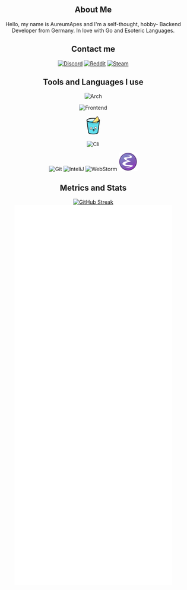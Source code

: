 <div align="center">

About Me
-------

Hello, my name is AureumApes and I'm a self-thought, hobby- Backend Developer from Germany.
In love with Go and Esoteric Languages.

Contact me
---------------------
[![Discord](https://img.shields.io/badge/Discord-lightgrey?style=for-the-badge&logo=discord&logoColor=grey)](https://discord.com/users/608920482284306434)
[![Reddit](https://img.shields.io/badge/Reddit-orange?style=for-the-badge&logo=reddit&logoColor=white)](https://www.reddit.com/u/AureumApes)
[![Steam](https://img.shields.io/badge/Steam-444?style=for-the-badge&logo=steam&logoColor=white)](https://steamcommunity.com/id/AureumApes/)

Tools and Languages I use
----------

<img alt="Arch" height="50px" src="https://upload.wikimedia.org/wikipedia/commons/a/a5/Archlinux-icon-crystal-64.svg">

![Frontend](https://skillicons.dev/icons?i=svelte,ts)

<img height="50px" src="https://raw.githubusercontent.com/gin-gonic/logo/master/color.png"/>

![Cli](https://skillicons.dev/icons?i=go,kotlin)

<img height="50" src="https://user-images.githubusercontent.com/25181517/192108372-f71d70ac-7ae6-4c0d-8395-51d8870c2ef0.png" alt="Git" title="Git" />
<img height="50" src="https://user-images.githubusercontent.com/25181517/192108890-200809d1-439c-4e23-90d3-b090cf9a4eea.png" alt="InteliJ" title="InteliJ" />
<img height="50" src="https://user-images.githubusercontent.com/25181517/192108893-b1eed3c7-b2c4-4e1c-9e9f-c7e83637b33d.png" alt="WebStorm" title="WebStorm" />
<img height="50px" src="https://raw.githubusercontent.com/Mstrodl/elcord/master/icons/emacs_icon.png" alt="Emacs"/>

Metrics and Stats
-------
[![GitHub Streak](https://github-readme-streak-stats.herokuapp.com?user=AureumApes&theme=vue-dark&date_format=j%20M%5B%20Y%5D)](https://git.io/streak-stats)<br>
![Metrics](./github-metrics.svg)<br>

</div>
